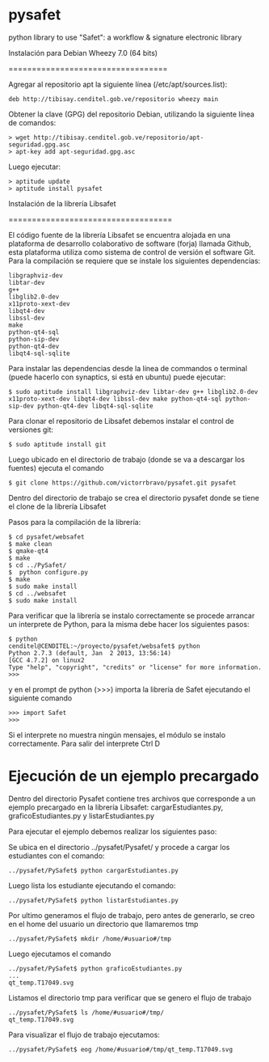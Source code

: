 pysafet
=======

python library to use "Safet": a workflow &amp; signature electronic library

Instalación para Debian Wheezy 7.0 (64 bits)

==================================

Agregar al repositorio apt la siguiente línea (/etc/apt/sources.list):

```
deb http://tibisay.cenditel.gob.ve/repositorio wheezy main
```

Obtener la clave (GPG) del repositorio Debian, utilizando la siguiente línea de comandos:

```
> wget http://tibisay.cenditel.gob.ve/repositorio/apt-seguridad.gpg.asc
> apt-key add apt-seguridad.gpg.asc

```

Luego ejecutar:


```
> aptitude update
> aptitude install pysafet
```

Instalación de la librería Libsafet

===================================


El código fuente de la librería Libsafet se encuentra alojada en una plataforma de desarrollo colaborativo de software (forja) llamada Github, esta plataforma utiliza como sistema de control de versión el software Git. Para la compilación se requiere que se instale los siguientes dependencias:
```
libgraphviz-dev
libtar-dev
g++
libglib2.0-dev
x11proto-xext-dev
libqt4-dev
libssl-dev
make
python-qt4-sql
python-sip-dev
python-qt4-dev
libqt4-sql-sqlite
```
Para instalar las dependencias desde la línea de commandos o terminal (puede hacerlo con synaptics, si está en ubuntu) puede ejecutar:

```
$ sudo aptitude install libgraphviz-dev libtar-dev g++ libglib2.0-dev x11proto-xext-dev libqt4-dev libssl-dev make python-qt4-sql python-sip-dev python-qt4-dev libqt4-sql-sqlite  
```

Para clonar el repositorio de Libsafet debemos instalar el control de versiones git:
```
$ sudo aptitude install git
```

Luego ubicado en el directorio de trabajo (donde se va a descargar los fuentes) ejecuta el comando 

```
$ git clone https://github.com/victorrbravo/pysafet.git pysafet
```

Dentro del directorio de trabajo se crea el directorio pysafet donde se tiene el clone de la librería Libsafet 

Pasos para la compilación de la librería:
```
$ cd pysafet/websafet
$ make clean
$ qmake-qt4
$ make
$ cd ../PySafet/
$  python configure.py
$ make 
$ sudo make install
$ cd ../websafet
$ sudo make install 
```

Para verificar que la librería se instalo correctamente se procede arrancar un interprete de Python, para la misma debe hacer los siguientes pasos: 
```
$ python
cenditel@CENDITEL:~/proyecto/pysafet/websafet$ python 
Python 2.7.3 (default, Jan  2 2013, 13:56:14) 
[GCC 4.7.2] on linux2 
Type "help", "copyright", "credits" or "license" for more information. 
>>> 
```
y en el prompt de python (>>>) importa la librería de Safet ejecutando el siguiente comando 

```
>>> import Safet
>>>
```

Si el interprete no muestra ningún mensajes, el módulo se instalo correctamente. 
Para salir del interprete Ctrl D 

Ejecución de un ejemplo precargado
==================================

Dentro del directorio Pysafet contiene tres archivos que corresponde a un ejemplo precargado en la librería Libsafet:  cargarEstudiantes.py, graficoEstudiantes.py y listarEstudiantes.py

Para ejecutar el ejemplo debemos realizar los siguientes paso:

Se ubica en el directorio ../pysafet/Pysafet/ y procede a cargar los estudiantes con el comando:

```
../pysafet/PySafet$ python cargarEstudiantes.py
```
Luego lista los estudiante ejecutando el comando:
```
../pysafet/PySafet$ python listarEstudiantes.py
```

Por ultimo generamos el flujo de trabajo, pero antes de generarlo, se creo en el home del usuario un directorio que llamaremos tmp 
```
../pysafet/PySafet$ mkdir /home/#usuario#/tmp
```

Luego ejecutamos el comando 
```
../pysafet/PySafet$ python graficoEstudiantes.py
...
qt_temp.T17049.svg
```

Listamos el directorio tmp para verificar que se genero el flujo de trabajo 

```
../pysafet/PySafet$ ls /home/#usuario#/tmp/ 
qt_temp.T17049.svg
```

Para visualizar el flujo de trabajo ejecutamos: 

```
../pysafet/PySafet$ eog /home/#usuario#/tmp/qt_temp.T17049.svg
``` 

